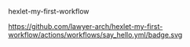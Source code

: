 hexlet-my-first-workflow

https://github.com/lawyer-arch/hexlet-my-first-workflow/actions/workflows/say_hello.yml/badge.svg

